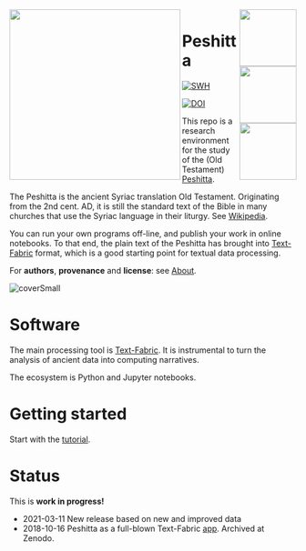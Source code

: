 <div>
<img src="docs/images/logo.png" align="left" width="300"/>
<img src="docs/images/etcbc.png" align="right" width="100"/>
<img src="docs/images/tf.png" align="right" width="100"/>
<img src="docs/images/dans.png" align="right" width="100"/>
</div>


Peshitta
========
[![SWH](https://archive.softwareheritage.org/badge/origin/https://github.com/ETCBC/peshitta/)](https://archive.softwareheritage.org/browse/origin/https://github.com/ETCBC/peshitta/)

[![DOI](https://zenodo.org/badge/153227276.svg)](https://doi.org/10.5281/zenodo.1463675)

This repo is a research environment for the study of the (Old Testament)
[Peshitta](https://en.wikipedia.org/wiki/Peshitta).

The Peshitta is the ancient Syriac translation Old Testament. Originating from the 2nd cent. AD, it is still the standard text of the Bible in many churches that use the Syriac language in their liturgy. See [Wikipedia](https://en.wikipedia.org/wiki/Peshitta).
  
    
  


You can run your own programs off-line, and publish your work in online notebooks.
To that end, the plain text of the Peshitta has brought into
[Text-Fabric](https://annotation.github.io/text-fabric/tf/about/fileformats.html)
format, which is a good starting point for textual data processing.

For **authors**, **provenance** and **license**: see [About](docs/about.md).

![coverSmall](docs/images/peshittaPageSmall.jpg)

Software
========
The main processing tool is [Text-Fabric](docs/textfabric.md). It is instrumental to
turn the analysis of ancient data into computing narratives.

The ecosystem is Python and Jupyter notebooks.

Getting started
===============
Start with the
[tutorial](https://nbviewer.jupyter.org/github/annotation/tutorials/blob/master/peshitta/start.ipynb).


Status
======
This is **work in progress!**

*   2021-03-11 New release based on new and improved data
*   2018-10-16 Peshitta as a full-blown Text-Fabric [app](https://annotation.github.io/text-fabric/tf/about/use.html).
    Archived at Zenodo.
